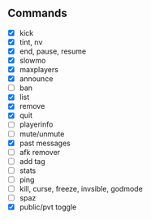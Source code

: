## Commands
- [x] kick
- [x] tint, nv
- [x] end, pause, resume
- [x] slowmo
- [x] maxplayers
- [x] announce
- [ ] ban
- [x] list
- [x] remove
- [x] quit
- [ ] playerinfo
- [ ] mute/unmute
- [x] past messages
- [ ] afk remover
- [ ] add tag
- [ ] stats
- [ ] ping
- [ ] kill, curse, freeze, invsible, godmode
- [ ] spaz
- [x] public/pvt toggle
